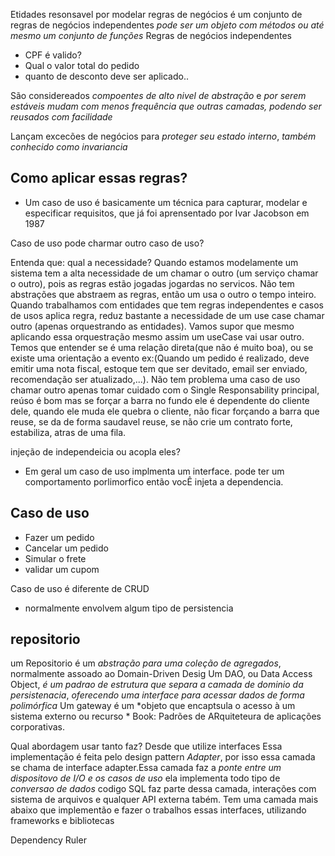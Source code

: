 
Etidades resonsavel por modelar regras de negócios
é um conjunto de regras de negócios independentes _pode ser um objeto com métodos ou até mesmo um conjunto de funções_
Regras de negócios independentes
- CPF é valido?
- Qual o valor total do pedido
- quanto de desconto deve ser aplicado..

São considereados *compoentes de alto nivel de abstração* e _por serem estáveis mudam com menos frequência que outras camadas, podendo ser reusados com facilidade_

Lançam excecões de negócios para *proteger seu estado interno*, _também conhecido como invariancia_

## Como aplicar essas regras?
- Um caso de uso é basicamente um técnica para capturar, modelar e especificar requisitos, que já foi aprensentado por Ivar Jacobson em 1987



Caso de uso pode charmar outro caso de uso?

Entenda que: qual a necessidade?
Quando estamos modelamente um sistema tem a alta necessidade de um chamar o outro (um serviço chamar o outro), pois as regras estão jogadas jogardas no servicos. Não tem abstrações que abstraem as regras, então um usa o outro o tempo inteiro.
Quando trabalhamos com entidades que tem regras independentes e casos de usos aplica regra, reduz bastante a necessidade de um use case chamar outro (apenas orquestrando as entidades). Vamos supor que mesmo aplicando essa orquestração mesmo assim um useCase vai usar outro. Temos que entender se é uma relação direta(que não é muito boa), ou se existe uma orientação a evento ex:(Quando um pedido é realizado, deve emitir uma nota fiscal, estoque tem que ser devitado, email ser enviado, recomendação ser atualizado,...). Não tem problema uma caso de uso chamar outro apenas tomar cuidado com o  Single Responsability principal, reúso é bom mas se forçar a barra no fundo ele é dependente do cliente dele, quando ele muda ele quebra o cliente, não ficar forçando a barra que reuse, se da de forma saudavel reuse, se não crie um contrato forte, estabiliza, atras de uma fila.

injeção de independeicia ou acopla eles?
- Em geral um caso de uso implmenta um interface. pode ter um comportamento porlimorfico então vocÊ injeta a dependencia. 


## Caso de uso
- Fazer um pedido
- Cancelar um pedido
- Simular o frete
- validar um cupom 

Caso de uso é diferente de CRUD
- normalmente envolvem algum tipo de persistencia



## repositorio
um Repositorio é um *abstração para uma coleção de agregados*, normalmente assoado ao Domain-Driven Desig
Um DAO, ou Data Access Object, *é um padrao de estrutura que separa a camada de dominio da persistenacia*, _oferecendo uma interface para acessar dados de forma polimórfica_
Um gateway é um *objeto que encaptsula o acesso à um sistema externo ou recurso *
Book: Padrões de ARquiteteura de aplicações corporativas.

Qual abordagem usar tanto faz? Desde que utilize interfaces
Essa implementação é feita pelo design pattern *Adapter*, por isso essa camada se chama de interface adapter.Essa camada faz a *ponte* _entre um dispositovo de I/O e os casos de uso_ ela implementa todo tipo de *conversao de dados* codigo SQL faz parte dessa camada, interações com sistema de arquivos e qualquer API externa tabém. Tem uma camada mais abaixo que implementão e fazer o trabalhos essas interfaces, utilizando frameworks e bibliotecas 

Dependency Ruler
 